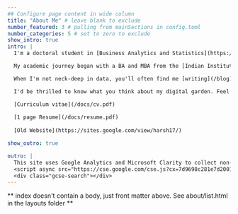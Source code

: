 ```yaml
---
## Configure page content in wide column
title: "About Me" # leave blank to exclude
number_featured: 3 # pulling from mainSections in config.toml
number_categories: 5 # set to zero to exclude
show_intro: true
intro: |
  I'm a doctoral student in [Business Analytics and Statistics](https://haslam.utk.edu/business-analytics-statistics/about/) department at the Haslam College of Business, [the University of Tennessee](https://haslam.utk.edu/business-analytics-statistics), advised by [Prof ChuanRen Liu](https://datamining.utk.edu/). Alongside my studies, for over a year now, I've been delving into the world of forecasting with the Strategic Planning and Modelling team at [HP Inc](https://www.wikiwand.com/en/HP_SPaM).

  My academic journey began with a BA and MBA from the [Indian Institute of Management, Indore](https://www.iimidr.ac.in/academic-programmes/five-year-integrated-programme-in-management-ipm/), advised by [Prof Pritam Ranjan](https://sites.google.com/site/drpritamranjan/), graduated in April 2021. During this time, I had the opportunity to be an [ERASMUS+](https://ec.europa.eu/programmes/erasmus-plus/node_en) scholar at the [University of Latvia](https://www.lu.lv/en/) for a semester. [Sainik School Tilaiya](https://www.sainikschooltilaiya.org/) made me who I am.

  When I'm not neck-deep in data, you'll often find me [writing](/blog). Or lost in the wonderful world of [books](https://www.goodreads.com/review/list/66858367-harshvardhan?shelf=%23ALL%23). For a good adrenaline rush, I love participating in adventure sports. And nothing lifts my spirits like a good Calvin and Hobbes comic! Music is my constant companion, thanks to [Spotify](https://open.spotify.com/user/6z25jqql0glx8o5aqhp8xkumr). You might enjoy my curation of [Classical Hindi Music](https://open.spotify.com/playlist/2n6mpS4UvR3bXIpF1mrTFX?si=1ff29dd310e44d8f), it's quite a hit on Spotify.

  I'd be thrilled to know what you think about my digital garden. Feel free to share your thoughts and feedback at [hello@harsh17.in](mailto:hello@harsh17.in). Let's connect!

  [Curriculum vitae](/docs/cv.pdf)
  
  [1 page Resume](/docs/resume.pdf)
  
  [Old Website](https://sites.google.com/view/harsh17/)

show_outro: true

outro: |
  This site uses Google Analytics and Microsoft Clarity to collect non-personal, aggregated usage data. It helps me remain motivated to maintain my digital garden. If you do not want your data to be collected, please use an ad-blocker. Thanks for stopping by!
  <script async src="https://cse.google.com/cse.js?cx=7d9698c281e7d2001"></script>
  <div class="gcse-search"></div>
---
```


\*\* index doesn't contain a body, just front matter above. See about/list.html in the layouts folder \*\*
